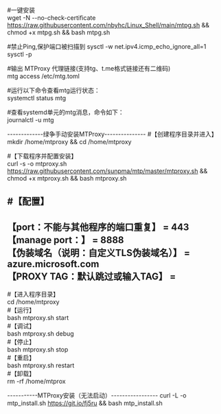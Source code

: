 #一键安装  
wget -N --no-check-certificate https://raw.githubusercontent.com/nbyhc/Linux_Shell/main/mtpg.sh && chmod +x mtpg.sh && bash mtpg.sh

#禁止Ping,保护端口被扫描到
sysctl -w net.ipv4.icmp_echo_ignore_all=1
sysctl -p


#输出 MTProxy 代理链接(支持tg、t.me格式链接还有二维码)  
mtg access /etc/mtg.toml


#运行以下命令查看mtg运行状态：  
systemctl status mtg


#查看systemd单元的mtg消息，命令如下：  
journalctl -u mtg



-------------绿争手动安装MTProxy---------------
#【创建程序目录并进入】  
mkdir /home/mtproxy && cd /home/mtproxy  

#【下载程序并配置安装】  
curl -s -o mtproxy.sh https://raw.githubusercontent.com/sunpma/mtp/master/mtproxy.sh && chmod +x mtproxy.sh && bash mtproxy.sh  

#【配置】  
---------------------------
【port：不能与其他程序的端口重复】 = 443  
【manage port：】 = 8888  
【伪装域名（说明：自定义TLS伪装域名）】 = azure.microsoft.com  
【PROXY TAG：默认跳过或输入TAG】 =   
---------------------------

#【进入程序目录】  
cd /home/mtproxy  
#【运行】  
bash mtproxy.sh start  
#【调试】  
bash mtproxy.sh debug  
#【停止】  
bash mtproxy.sh stop  
#【重启】  
bash mtproxy.sh restart  
#【卸载】  
rm -rf /home/mtprox  

-----------MTProxy安装（无法启动）-----------------
curl -L -o mtp_install.sh https://git.io/fj5ru && bash mtp_install.sh
